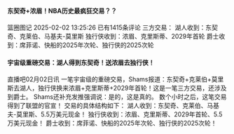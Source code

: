 #### 东契奇+浓眉！NBA历史最疯狂交易？？
篮圈图记 2025-02-02 13:25:26 已有1415条评论
三方交易：
湖人收到：东契奇、克莱伯、马基夫-莫里斯
独行侠收到：浓眉、克里斯蒂、2029年首轮
爵士收到：席菲诺、快船的2025年次轮、独行侠的2025次轮

#### 宇宙级重磅交易：湖人得到东契奇！送浓眉去独行侠！
直播吧02月02日讯 一笔宇宙级的重磅交易，Shams报道：东契奇+克莱伯+莫里斯去湖人，独行侠换来浓眉+克里斯蒂+2029年首轮！这是一笔三方交易，还涉及到爵士。
Shams还补充发推强调说：是的，这是真的。
数个小时之后，这笔交易得到了联盟的官宣！
交易的具体结构如下：
湖人收到：东契奇、克莱伯、马基夫-莫里斯、5.5万美元现金！
独行侠收到：浓眉、克里斯蒂、2029年首轮、5.5万美元现金！
爵士收到：席菲诺、快船的2025年次轮、独行侠的2025次轮！

